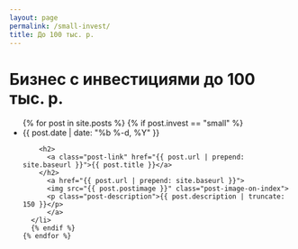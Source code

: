 ```yaml
---
layout: page
permalink: /small-invest/
title: До 100 тыс. р.
---
```


<div class="home">

  <h1 class="page-heading">Бизнес с инвестициями до 100 тыс. р.</h1>

  <ul class="post-list">
    {% for post in site.posts %}
      {% if post.invest == "small" %}
      <li>
        <span class="post-meta">{{ post.date | date: "%b %-d, %Y" }}</span>

        <h2>
          <a class="post-link" href="{{ post.url | prepend: site.baseurl }}">{{ post.title }}</a>
        </h2>
          <a href="{{ post.url | prepend: site.baseurl }}">
          <img src="{{ post.postimage }}" class="post-image-on-index">
          <p class="post-description">{{ post.description | truncate: 150 }}</p>
          </a>
      </li>
      {% endif %}
    {% endfor %}
  </ul>

  

</div>

